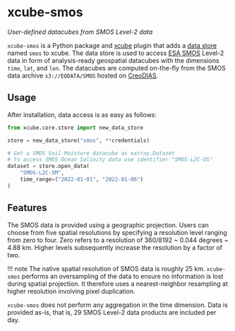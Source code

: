 <!--- Align following section with README.md -->

# xcube-smos

_User-defined datacubes from SMOS Level-2 data_

`xcube-smos` is a Python package and [xcube](https://xcube.readthedocs.io/)
plugin that adds a 
[data store](https://xcube.readthedocs.io/en/latest/api.html#data-store-framework) 
named `smos` to xcube. The data store is used to 
access [ESA SMOS](https://earth.esa.int/eogateway/missions/smos) Level-2 data 
in form of analysis-ready geospatial datacubes with the dimensions 
`time`, `lat`, and `lon`. The datacubes are computed on-the-fly from the SMOS 
data archive `s3://EODATA/SMOS` hosted on [CreoDIAS](https://creodias.eu/).

## Usage

After installation, data access is as easy as follows:

```python
from xcube.core.store import new_data_store

store = new_data_store("smos", **credentials)

# Get a SMOS Soil Moisture datacube as xarray.Dataset
# To access SMOS Ocean Salinity data use identifier "SMOS-L2C-OS" 
dataset = store.open_data(
    "SMOS-L2C-SM", 
    time_range=("2022-01-01", "2022-01-06")
)
```

## Features

The SMOS data is provided using a geographic projection. 
Users can choose from five spatial resolutions by specifying a resolution 
level ranging from zero to four. Zero refers to a resolution of 
360/8192 ~ 0.044 degrees ~ 4.88 km. Higher levels subsequently increase the 
resolution by a factor of two.

!!! note
    The native spatial resolution of SMOS data is roughly 25 km. 
    `xcube-smos` performs an oversampling of the data to ensure no information
    is lost during spatial projection. It therefore uses a nearest-neighbor 
    resampling at higher resolution involving pixel duplication. 


`xcube-smos` does not perform any aggregation in the time dimension. Data is 
provided as-is, that is, 29 SMOS Level-2 data products are included per day. 


